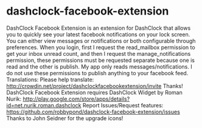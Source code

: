 dashclock-facebook-extension
============================

DashClock Facebook Extension is an extension for DashClock that allows you to quickly see your latest facebook notifications on your lock screen. You can either view messages or notifications or both configurable through preferences.
When you login, first I request the read_mailbox permission to get your inbox unread count, and then I request the manage_notifications permission, these permissions must be requested separate because one is read and the other is publish. My app only reads messages/notifications. I do not use these permissions to publish anything to your facebook feed.
Translations:
Please help translate: http://crowdin.net/project/dashclockfacebookextension/invite
Thanks!
DashClock Facebook Extension requires DashClock Widget by Roman Nurik: http://play.google.com/store/apps/details?id=net.nurik.roman.dashclock
Report Issues/Request features:
https://github.com/robbypond/dashclock-facebook-extension/issues
Thanks to John Seidner for the upgrade icons!
